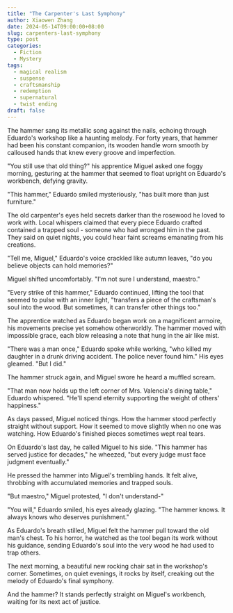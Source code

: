 ```yaml
---
title: "The Carpenter's Last Symphony"
author: Xiaowen Zhang
date: 2024-05-14T09:00:00+08:00
slug: carpenters-last-symphony
type: post
categories:
  - Fiction
  - Mystery
tags:
  - magical realism
  - suspense
  - craftsmanship
  - redemption
  - supernatural
  - twist ending
draft: false
---
```


The hammer sang its metallic song against the nails, echoing through Eduardo's workshop like a haunting melody. For forty years, that hammer had been his constant companion, its wooden handle worn smooth by calloused hands that knew every groove and imperfection.

"You still use that old thing?" his apprentice Miguel asked one foggy morning, gesturing at the hammer that seemed to float upright on Eduardo's workbench, defying gravity.

"This hammer," Eduardo smiled mysteriously, "has built more than just furniture."

The old carpenter's eyes held secrets darker than the rosewood he loved to work with. Local whispers claimed that every piece Eduardo crafted contained a trapped soul - someone who had wronged him in the past. They said on quiet nights, you could hear faint screams emanating from his creations.

"Tell me, Miguel," Eduardo's voice crackled like autumn leaves, "do you believe objects can hold memories?"

Miguel shifted uncomfortably. "I'm not sure I understand, maestro."

"Every strike of this hammer," Eduardo continued, lifting the tool that seemed to pulse with an inner light, "transfers a piece of the craftsman's soul into the wood. But sometimes, it can transfer other things too."

The apprentice watched as Eduardo began work on a magnificent armoire, his movements precise yet somehow otherworldly. The hammer moved with impossible grace, each blow releasing a note that hung in the air like mist.

"There was a man once," Eduardo spoke while working, "who killed my daughter in a drunk driving accident. The police never found him." His eyes gleamed. "But I did."

The hammer struck again, and Miguel swore he heard a muffled scream.

"That man now holds up the left corner of Mrs. Valencia's dining table," Eduardo whispered. "He'll spend eternity supporting the weight of others' happiness."

As days passed, Miguel noticed things. How the hammer stood perfectly straight without support. How it seemed to move slightly when no one was watching. How Eduardo's finished pieces sometimes wept real tears.

On Eduardo's last day, he called Miguel to his side. "This hammer has served justice for decades," he wheezed, "but every judge must face judgment eventually."

He pressed the hammer into Miguel's trembling hands. It felt alive, throbbing with accumulated memories and trapped souls.

"But maestro," Miguel protested, "I don't understand-"

"You will," Eduardo smiled, his eyes already glazing. "The hammer knows. It always knows who deserves punishment."

As Eduardo's breath stilled, Miguel felt the hammer pull toward the old man's chest. To his horror, he watched as the tool began its work without his guidance, sending Eduardo's soul into the very wood he had used to trap others.

The next morning, a beautiful new rocking chair sat in the workshop's corner. Sometimes, on quiet evenings, it rocks by itself, creaking out the melody of Eduardo's final symphony.

And the hammer? It stands perfectly straight on Miguel's workbench, waiting for its next act of justice.